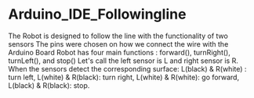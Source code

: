 # Arduino_IDE_Followingline
The Robot is designed to follow the line with the functionality of two sensors 
The pins were chosen on how we connect the wire with the Arduino Board
Robot has four main functions : forward(), turnRight(), turnLeft(), and stop()
Let's call the left sensor is L and right sensor is R.
When the sensors detect the corresponding surface: L(black) & R(white) : turn left, L(white) & R(black): turn right, L(white) & R(white): go forward, L(black) & R(black): stop.
